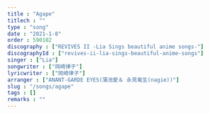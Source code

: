```yaml
---
title : "Agape"
titlech : ""
type : "song"
date : "2021-1-8"
order : 590102
discography : ["REVIVES II -Lia Sings beautiful anime songs-"]
discographyId : ["revives-ii-lia-sings-beautiful-anime-songs"]
singer : ["Lia"]
songwriter : ["岡崎律子"]
lyricwriter : ["岡崎律子"]
arranger : ["ANANT-GARDE EYES(蒲池愛＆ 永見竜生(nagie))"]
slug : "/songs/agape"
tags : []
remarks : ""
---
```


